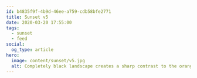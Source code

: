 ```yaml
---
id: b4835f9f-4b9d-46ee-a759-cdb58bfe2771
title: Sunset v5
date: 2020-03-20 17:55:00
tags:
  - sunset
  - feed
social:
  og_type: article
hero:
  image: content/sunset/v5.jpg
  alt: Completely black landscape creates a sharp contrast to the orange-red sky. Long clouds start from the lower left and reach the upper right like strings.
---
```

